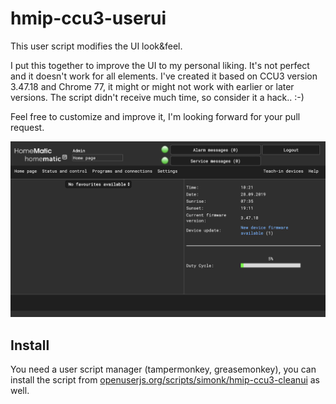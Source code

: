 # hmip-ccu3-userui
This user script modifies the UI look&feel.

I put this together to improve the UI to my personal liking. It's not perfect and it doesn't work for all elements.
I've created it based on CCU3 version 3.47.18 and Chrome 77, it might or might not work with earlier or later versions.
The script didn't receive much time, so consider it a hack.. :-)

Feel free to customize and improve it, I'm looking forward for your pull request.

![Example](https://github.com/simonkowallik/hmip-ccu3-cleanui/raw/master/example.png)


## Install

You need a user script manager (tampermonkey, greasemonkey), you can install the script from [openuserjs.org/scripts/simonk/hmip-ccu3-cleanui](https://openuserjs.org/scripts/simonk/hmip-ccu3-cleanui) as well.
